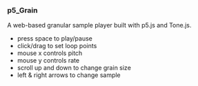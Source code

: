 ### p5_Grain

A web-based granular sample player built with p5.js and Tone.js. 

- press space to play/pause
- click/drag to set loop points
- mouse x controls pitch
- mouse y controls rate
- scroll up and down to change grain size
- left & right arrows to change sample
